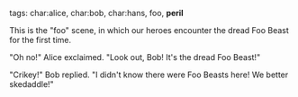 tags: char:alice, char:bob, char:hans, foo, **peril**

This is the "foo" scene, in which our heroes encounter the dread Foo Beast for the first time.

"Oh no!" Alice exclaimed. "Look out, Bob! It's the dread Foo Beast!"

"Crikey!" Bob replied. "I didn't know there were Foo Beasts here! We better skedaddle!"
